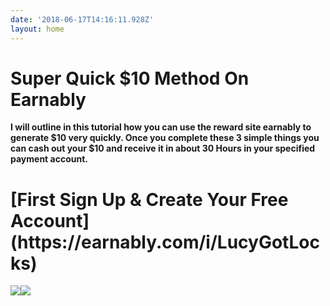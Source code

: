 ```yaml
---
date: '2018-06-17T14:16:11.928Z'
layout: home
---
```

# <a id="_wcbyik9p97p8"></a>Super Quick $10 Method On Earnably

**I will outline in this tutorial how you can use the reward site earnably to generate $10 very quickly. Once you complete these 3 simple things you can cash out your $10 and receive it in about 30 Hours in your specified payment account.**

<h1>[First Sign Up & Create Your Free Account](https://earnably.com/i/LucyGotLocks)</h1>

[**![](../../../../images/img-f2b926e3-9f7e-47cc-98eb-0916c58ef7a9.jpg)**](https://earnably.com/i/LucyGotLocks)[**![](../../../../images/img-f72a6a5e-b32b-402c-85c9-36bbfc49c814.png)**](https://earnably.com/i/LucyGotLocks)
